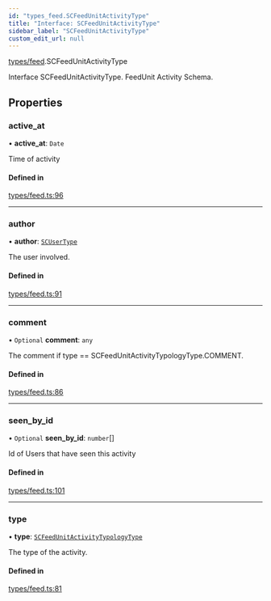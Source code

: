 ```yaml
---
id: "types_feed.SCFeedUnitActivityType"
title: "Interface: SCFeedUnitActivityType"
sidebar_label: "SCFeedUnitActivityType"
custom_edit_url: null
---
```


[types/feed](../modules/types_feed).SCFeedUnitActivityType

Interface SCFeedUnitActivityType.
FeedUnit Activity Schema.

## Properties

### active\_at

• **active\_at**: `Date`

Time of activity

#### Defined in

[types/feed.ts:96](https://github.com/selfcommunity/community-ui/blob/80e4c04/packages/sc-core/src/types/feed.ts#L96)

___

### author

• **author**: [`SCUserType`](types_user.SCUserType)

The user involved.

#### Defined in

[types/feed.ts:91](https://github.com/selfcommunity/community-ui/blob/80e4c04/packages/sc-core/src/types/feed.ts#L91)

___

### comment

• `Optional` **comment**: `any`

The comment if type ==  SCFeedUnitActivityTypologyType.COMMENT.

#### Defined in

[types/feed.ts:86](https://github.com/selfcommunity/community-ui/blob/80e4c04/packages/sc-core/src/types/feed.ts#L86)

___

### seen\_by\_id

• `Optional` **seen\_by\_id**: `number`[]

Id of Users that have seen this activity

#### Defined in

[types/feed.ts:101](https://github.com/selfcommunity/community-ui/blob/80e4c04/packages/sc-core/src/types/feed.ts#L101)

___

### type

• **type**: [`SCFeedUnitActivityTypologyType`](../enums/types_feed.SCFeedUnitActivityTypologyType)

The type of the activity.

#### Defined in

[types/feed.ts:81](https://github.com/selfcommunity/community-ui/blob/80e4c04/packages/sc-core/src/types/feed.ts#L81)

